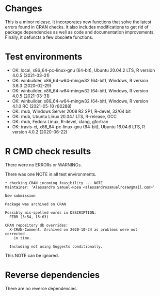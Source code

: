 # Changes

This is a minor release. It incorporates new functions that solve the latest errors found in CRAN
checks. It also includes modifications to get rid of package dependencies as well as code and 
documentation improvements. Finally, it defuncts a few obsolete functions.

# Test environments

* OK: local, x86_64-pc-linux-gnu (64-bit), Ubuntu 20.04.2 LTS, R version 4.0.5 (2021-03-31)
* OK: winbuilder, x86_64-w64-mingw32 (64-bit), Windows, R version 3.6.3 (2020-02-29)
* OK: winbuilder, x86_64-w64-mingw32 (64-bit), Windows, R version 4.0.5 (2021-03-31)
* OK: winbuilder, x86_64-w64-mingw32 (64-bit), Windows, R version 4.1.0 RC (2021-05-10 r80288)
* OK: rhub, Windows Server 2008 R2 SP1, R-devel, 32/64 bit
* OK: rhub, Ubuntu Linux 20.04.1 LTS, R-release, GCC
* OK: rhub, Fedora Linux, R-devel, clang, gfortran
* OK: travis-ci, x86_64-pc-linux-gnu (64-bit), Ubuntu 16.04.6 LTS, R version 4.0.2 (2020-06-22)

# R CMD check results

There were no ERRORs or WARNINGs.

There was one NOTE in all test environments.

```
* checking CRAN incoming feasibility ... NOTE
Maintainer: ‘Alessandro Samuel-Rosa <alessandrosamuelrosa@gmail.com>’

New submission

Package was archived on CRAN

Possibly mis-spelled words in DESCRIPTION:
  FEBR (3:54, 15:63)

CRAN repository db overrides:
  X-CRAN-Comment: Archived on 2020-10-24 as problems were not corrected
    in time.

  Including not using Suggests conditionally.
```

This NOTE can be ignored.

# Reverse dependencies

There are no reverse dependencies.
